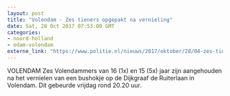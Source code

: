 ```yaml
---
layout: post
title: "Volendam - Zes tieners opgepakt na vernieling"
date: Sat, 28 Oct 2017 07:53:00 GMT
categories: 
- noord-holland 
- edam-volendam 
externe_link: "https://www.politie.nl/nieuws/2017/oktober/28/04-zes-tieners-opgepakt-na-vernieling.html"
---
```


VOLENDAM Zes Volendammers van 16 (1x) en 15 (5x) jaar zijn aangehouden na het vernielen van een bushokje op de Dijkgraaf de Ruiterlaan in Volendam. Dit gebeurde vrijdag rond 20.20 uur.
